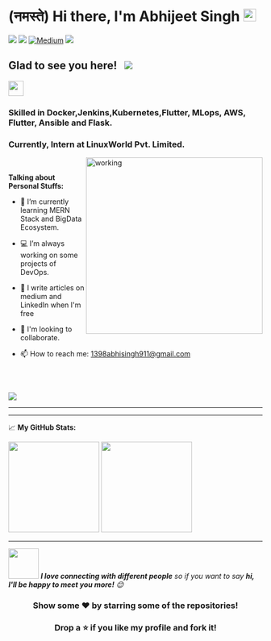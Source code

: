 <h1> (नमस्ते) Hi there, I'm Abhijeet Singh <img src="https://media.giphy.com/media/hvRJCLFzcasrR4ia7z/giphy.gif" width="25px"> </h1>


[<img src="https://img.shields.io/badge/linkedin-%230077B5.svg?&style=for-the-badge&logo=linkedin&logoColor=white" />](https://www.linkedin.com/in/1398abhisingh911)
[<img src = "https://img.shields.io/badge/instagram-%23E4405F.svg?&style=for-the-badge&logo=instagram&logoColor=white">](https://instagram.com/abhijeetsingh.dx)
[<img alt="Medium" src="https://img.shields.io/badge/Medium%20-%23000000.svg?&style=for-the-badge&logo=Medium&logoColor=white"/>](https://https://1398abhisingh911.medium.com/)
[<img src ="https://img.shields.io/badge/Email-Here-%23E4405F.svg?&style=for-the-badge&logo=&logoColor=white%22">](mailto:1398abhisingh911@gmail.com)


## Glad to see you here! &nbsp; ![](https://visitor-badge.glitch.me/badge?page_id=1398abhisingh911.1398abhisingh911) 


<div>
<img src="https://media.giphy.com/media/WUlplcMpOCEmTGBtBW/giphy.gif" width="30">

### Skilled in Docker,Jenkins,Kubernetes,Flutter, MLops, AWS, Flutter, Ansible and Flask.


### Currently, Intern at LinuxWorld Pvt. Limited.
</div>

<div>
<img align="right" alt="working" src="https://user-images.githubusercontent.com/57112545/111080199-5fa60f00-8523-11eb-85ea-5262e89445b0.jpg" width="350" height="350" />

<br>

**Talking about Personal Stuffs:**

- 🚀 I’m currently learning MERN Stack and BigData Ecosystem.

- 💻 I’m always working on some projects of DevOps.

- 📝 I write articles on medium and LinkedIn when I'm free

- 🤲 I'm looking to collaborate.

- 📫 How to reach me: 1398abhisingh911@gmail.com
</div>
<br>
<br>

![](https://komarev.com/ghpvc/?username=1398abhisingh911&color=blueviolet&style=flat)


---


---

📈 **My GitHub Stats:**


<img height="180em" src="https://github-readme-stats.vercel.app/api?username=1398abhisingh911&show_icons=true&hide_border=true&&count_private=true&include_all_commits=true" />
<img height="180em" src="https://github-readme-stats.vercel.app/api/top-langs/?username=1398abhisingh911&exclude_repo=KNN-Image-Classification&show_icons=true&hide_border=true&layout=compact&langs_count=8"/>

---

<!--START_SECTION:waka-->
<!--END_SECTION:waka-->


<img src="https://media.giphy.com/media/LnQjpWaON8nhr21vNW/giphy.gif" width="60"> <em><b>I love connecting with different people</b> so if you want to say <b>hi, I'll be happy to meet you more!</b> 😊</em>


<div align="center">
  
### Show some ❤️ by starring some of the repositories!
### Drop a ⭐ if you like my profile and fork it!

</div>
